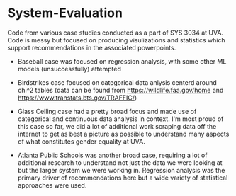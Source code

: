 # System-Evaluation
Code from various case studies conducted as a part of SYS 3034 at UVA. Code is messy but focused on producing visulizations and statistics which support recommendations in the associated powerpoints.

- Baseball case was focused on regression analysis, with some other ML models (unsuccessfully) attempted

- Birdstrikes case focused on categorical data anlysis centerd around chi^2 tables (data can be found from https://wildlife.faa.gov/home and https://www.transtats.bts.gov/TRAFFIC/)

- Glass Ceiling case had a pretty broad focus and made use of categorical and continuous data analysis in context. I'm most proud of this case so far, we did a lot of additional work scraping data off the internet to get as best a picture as possible to understand many aspects of what constitutes gender equality at UVA.

- Atlanta Public Schools was another broad case, requiring a lot of additional research to understand not just the data we were looking at but the larger system we were working in. Regression analysis was the primary driver of recommendations here but a wide variety of statistical approaches were used. 
